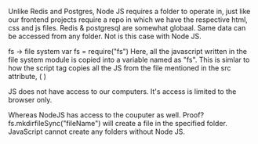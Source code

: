 Unlike Redis and Postgres, Node JS requires a folder to operate in, just like our frontend projects require a repo in which we have the respective html, css and js files.
Redis & postgresql are somewhat globaal. Same data can be accessed from any folder. Not is this case with Node JS.

fs -> file system
var fs = require("fs")
Here, all the javascript written in the file system module is copied into a variable named as "fs".
This is simlar to how the script tag copies all the JS from the file mentioned in the src attribute, ( <script src="myscripts.js"></script> )

JS does not have access to our computers. It's access is limited to the browser only.

Whereas NodeJS has access to the couputer as well. Proof? fs.mkdirfileSync("fileName") will create a file in the specified folder. JavaScript cannot create any folders without Node JS.